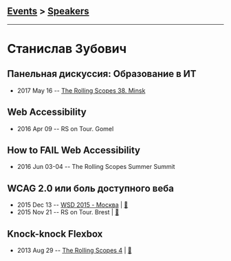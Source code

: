 ## [Events](../README.md) > [Speakers](../speakers.md)
---

# Станислав Зубович

## Панельная дискуссия: Образование в ИТ
- 2017 May 16 -- [The Rolling Scopes 38. Minsk](https://www.youtube.com/watch?v=pgyoeqaNIzQ)    
## Web Accessibility
- 2016 Apr 09 -- RS on Tour. Gomel    
## How to FAIL Web Accessibility
- 2016 Jun 03-04 -- The Rolling Scopes Summer Summit    
## WCAG 2.0 или боль доступного веба
- 2015 Dec 13 -- [WSD 2015 - Москва](https://www.youtube.com/watch?v=ETw8uUr6Q7g)  | [:notebook:](https://wsd.events/2015/12/13/pres/wcag-pain/)  
- 2015 Nov 21 -- RS on Tour. Brest  | [:notebook:](http://stanislauzubovich.github.io/WCAG/)  
## Knock-knock Flexbox
- 2013 Aug 29 -- [The Rolling Scopes 4](https://www.youtube.com/watch?v=yRrWlgiAxcE)  | [:notebook:](http://rolling-scopes.github.io/slides/rs4/Flexbox)  
